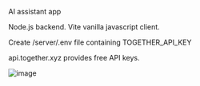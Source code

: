 AI assistant app 

Node.js backend. Vite vanilla javascript client.

Create /server/.env file containing TOGETHER_API_KEY

api.together.xyz provides free API keys.

![image](https://github.com/user-attachments/assets/36776d8b-debd-457b-abfe-fcac3f6774b7)
